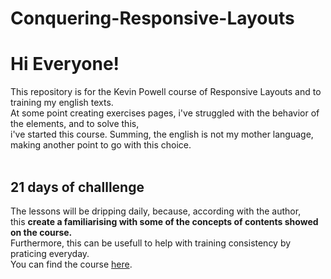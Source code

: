 # Conquering-Responsive-Layouts
<h1> Hi Everyone! </h1>
This repository is for the Kevin Powell course of Responsive Layouts and to training my english texts. <br>
At some point creating exercises pages, i've struggled with the behavior of the elements, and to solve this, <br>
i've started this course. Summing, the english is not my mother language, making another point to go with this choice. <br>
<br>
<h2>21 days of challlenge</h2>
The lessons will be dripping daily, because, according with the author, <br>
this <strong>create a familiarising with some of the concepts of contents showed on the course.</strong> <br>
Furthermore, this can be usefull to help with training consistency by praticing everyday. <br>
You can find the course <a href="https://courses.kevinpowell.co/conquering-responsive-layouts">here</a>.
